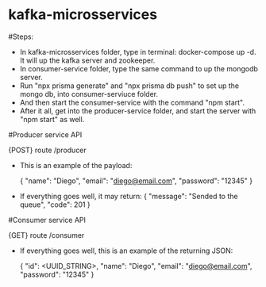 # kafka-microsservices

#Steps:
 - In kafka-microsservices folder, type in terminal: docker-compose up -d. It will up the kafka server and zookeeper.
 - In consumer-service folder, type the same command to up the mongodb server.
 - Run "npx prisma generate" and "npx prisma db push" to set up the mongo db, into consumer-serviuce folder.
 - And then start the consumer-service with the command "npm start".
 - After it all, get into the producer-service folder, and start the server with "npm start" as well.

#Producer service API

  {POST} route /producer

  - This is an example of the payload:

    {
	    "name": "Diego",
      "email": "diego@email.com",
      "password": "12345"
    }

  - If everything goes well, it may return:
      {
	      "message": "Sended to the queue",
	      "code": 201
      }

#Consumer service API

  {GET} route /consumer

  - If everything goes well, this is an example of the returning JSON:

      {
        "id": <UUID_STRING>,
	      "name": "Diego",
        "email": "diego@email.com",
        "password": "12345"
      }
    
